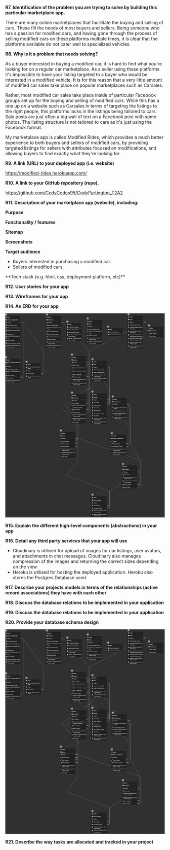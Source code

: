**R7. Identification of the problem you are trying to solve by building this particular marketplace app.**

There are many online marketplaces that facillitate the buying and selling of cars. These fill the needs of most buyers and sellers. Being someone who has a passion for modified cars, and having gone through the process of selling modified cars on these platforms multiple times, it is clear that the platforms available do not cater well to specialized vehicles.

**R8. Why is it a problem that needs solving?**

As a buyer interested in buying a modified car, it is hard to find what you're looking for on a regular car marketplace. As a seller using these platforms it's impossible to have your listing targeted to a buyer who would be interested in a modified vehicle. It is for this reason that a very little amount of modified car sales take place on popular marketplaces such as Carsales.

Rather, most modified car sales take place inside of particular Facebook groups set up for the buying and selling of modified cars. While this has a one up on a website such as Carsales in terms of targeting the listings to the right people, this platforms lacks in the listings being tailored to cars. Sale posts are just often a big wall of text on a Facebook post with some photos. The listing structure is not tailored to cars as it's just using the Facebook format. 

My marketplace app is called Modified Rides, which provides a much better experience to both buyers and sellers of modified cars, by providing targeted listings for sellers with attributes focused on modifications, and allowing buyers to find exactly what they're looking for.

**R9. A link (URL) to your deployed app (i.e. website)**

https://modified-rides.herokuapp.com/

**R10. A link to your GitHub repository (repo).**

https://github.com/CodyCodes95/CodyPartington_T2A2

**R11. Description of your marketplace app (website), including:**

**Purpose**

**Functionality / features**

**Sitemap**

**Screenshots**

**Target audience**
<ul>
<li>Buyers interested in purchasing a modified car.</li>
<li>Sellers of modified cars.</li>
</ul>
**Tech stack (e.g. html, css, deployment platform, etc)**

**R12. User stories for your app**

**R13. Wireframes for your app**

**R14. An ERD for your app**

![url](/src/modified-rides-erd.png)

**R15. Explain the different high-level components (abstractions) in your app**

**R16. Detail any third party services that your app will use**

<ul>
<li>Cloudinary is utilised for upload of images for car listings, user avatars, and attachments in chat messages. Cloudinary also manages compression of the images and returning the correct sizes depending on the view.</li>
<li>Heroku is utilised for hosting the deployed application. Heroku also stores the Postgres Database used.</li>
</ul>

**R17. Describe your projects models in terms of the relationships (active record associations) they have with each other**

**R18. Discuss the database relations to be implemented in your application**

**R19. Discuss the database relations to be implemented in your application**

**R20. Provide your database schema design**

![url](/src/modified-rides-erd.png)

**R21. Describe the way tasks are allocated and tracked in your project**
